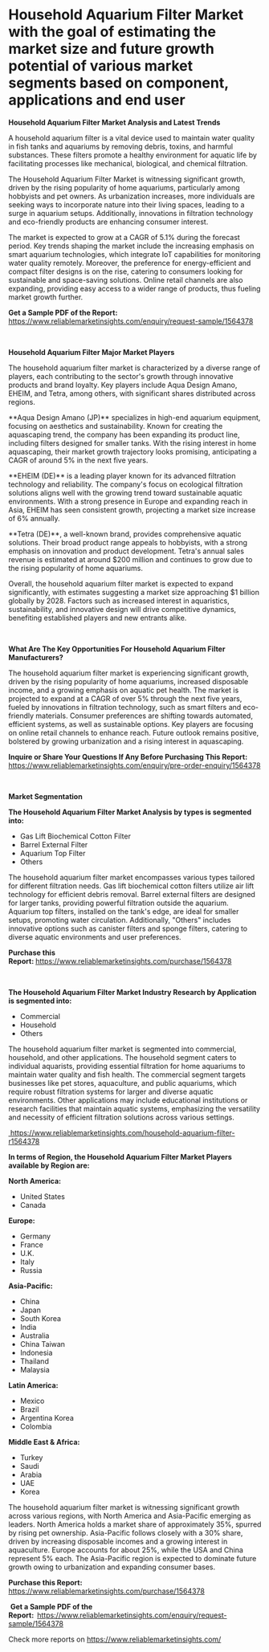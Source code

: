 <p><h1>Household Aquarium Filter Market with the goal of estimating the market size and future growth potential of various market segments based on component, applications and end user</h1></p><p><strong>Household Aquarium Filter Market Analysis and Latest Trends</strong></p>
<p><p>A household aquarium filter is a vital device used to maintain water quality in fish tanks and aquariums by removing debris, toxins, and harmful substances. These filters promote a healthy environment for aquatic life by facilitating processes like mechanical, biological, and chemical filtration. </p><p>The Household Aquarium Filter Market is witnessing significant growth, driven by the rising popularity of home aquariums, particularly among hobbyists and pet owners. As urbanization increases, more individuals are seeking ways to incorporate nature into their living spaces, leading to a surge in aquarium setups. Additionally, innovations in filtration technology and eco-friendly products are enhancing consumer interest.</p><p>The market is expected to grow at a CAGR of 5.1% during the forecast period. Key trends shaping the market include the increasing emphasis on smart aquarium technologies, which integrate IoT capabilities for monitoring water quality remotely. Moreover, the preference for energy-efficient and compact filter designs is on the rise, catering to consumers looking for sustainable and space-saving solutions. Online retail channels are also expanding, providing easy access to a wider range of products, thus fueling market growth further.</p></p>
<p><strong>Get a Sample PDF of the Report:&nbsp;</strong> <a href="https://www.reliablemarketinsights.com/enquiry/request-sample/1564378?utm_campaign=2130&utm_medium=2&utm_source=Github&utm_content=ia&utm_term=09022025&utm_id=household-aquarium-filter">https://www.reliablemarketinsights.com/enquiry/request-sample/1564378</a></p>
<p>&nbsp;</p>
<p><strong>Household Aquarium Filter Major Market Players</strong></p>
<p><p>The household aquarium filter market is characterized by a diverse range of players, each contributing to the sector's growth through innovative products and brand loyalty. Key players include Aqua Design Amano, EHEIM, and Tetra, among others, with significant shares distributed across regions.</p><p>**Aqua Design Amano (JP)** specializes in high-end aquarium equipment, focusing on aesthetics and sustainability. Known for creating the aquascaping trend, the company has been expanding its product line, including filters designed for smaller tanks. With the rising interest in home aquascaping, their market growth trajectory looks promising, anticipating a CAGR of around 5% in the next five years.</p><p>**EHEIM (DE)** is a leading player known for its advanced filtration technology and reliability. The company's focus on ecological filtration solutions aligns well with the growing trend toward sustainable aquatic environments. With a strong presence in Europe and expanding reach in Asia, EHEIM has seen consistent growth, projecting a market size increase of 6% annually.</p><p>**Tetra (DE)**, a well-known brand, provides comprehensive aquatic solutions. Their broad product range appeals to hobbyists, with a strong emphasis on innovation and product development. Tetra's annual sales revenue is estimated at around $200 million and continues to grow due to the rising popularity of home aquariums.</p><p>Overall, the household aquarium filter market is expected to expand significantly, with estimates suggesting a market size approaching $1 billion globally by 2028. Factors such as increased interest in aquaristics, sustainability, and innovative design will drive competitive dynamics, benefiting established players and new entrants alike.</p></p>
<p>&nbsp;</p>
<p><strong>What Are The Key Opportunities For Household Aquarium Filter Manufacturers?</strong></p>
<p><p>The household aquarium filter market is experiencing significant growth, driven by the rising popularity of home aquariums, increased disposable income, and a growing emphasis on aquatic pet health. The market is projected to expand at a CAGR of over 5% through the next five years, fueled by innovations in filtration technology, such as smart filters and eco-friendly materials. Consumer preferences are shifting towards automated, efficient systems, as well as sustainable options. Key players are focusing on online retail channels to enhance reach. Future outlook remains positive, bolstered by growing urbanization and a rising interest in aquascaping.</p></p>
<p><strong>Inquire or Share Your Questions If Any Before Purchasing This Report:</strong> <a href="https://www.reliablemarketinsights.com/enquiry/pre-order-enquiry/1564378?utm_campaign=2130&utm_medium=2&utm_source=Github&utm_content=ia&utm_term=09022025&utm_id=household-aquarium-filter">https://www.reliablemarketinsights.com/enquiry/pre-order-enquiry/1564378</a></p>
<p>&nbsp;</p>
<p><strong>Market Segmentation</strong></p>
<p><strong>The Household Aquarium Filter Market Analysis by types is segmented into:</strong></p>
<p><ul><li>Gas Lift Biochemical Cotton Filter</li><li>Barrel External Filter</li><li>Aquarium Top Filter</li><li>Others</li></ul></p>
<p><p>The household aquarium filter market encompasses various types tailored for different filtration needs. Gas lift biochemical cotton filters utilize air lift technology for efficient debris removal. Barrel external filters are designed for larger tanks, providing powerful filtration outside the aquarium. Aquarium top filters, installed on the tank's edge, are ideal for smaller setups, promoting water circulation. Additionally, "Others" includes innovative options such as canister filters and sponge filters, catering to diverse aquatic environments and user preferences.</p></p>
<p><strong>Purchase this Report:&nbsp;</strong><a href="https://www.reliablemarketinsights.com/purchase/1564378?utm_campaign=2130&utm_medium=2&utm_source=Github&utm_content=ia&utm_term=09022025&utm_id=household-aquarium-filter">https://www.reliablemarketinsights.com/purchase/1564378</a></p>
<p>&nbsp;</p>
<p><strong>The Household Aquarium Filter Market Industry Research by Application is segmented into:</strong></p>
<p><ul><li>Commercial</li><li>Household</li><li>Others</li></ul></p>
<p><p>The household aquarium filter market is segmented into commercial, household, and other applications. The household segment caters to individual aquarists, providing essential filtration for home aquariums to maintain water quality and fish health. The commercial segment targets businesses like pet stores, aquaculture, and public aquariums, which require robust filtration systems for larger and diverse aquatic environments. Other applications may include educational institutions or research facilities that maintain aquatic systems, emphasizing the versatility and necessity of efficient filtration solutions across various settings.</p></p>
<p><a href="https://www.reliablemarketinsights.com/household-aquarium-filter-r1564378?utm_campaign=2130&utm_medium=2&utm_source=Github&utm_content=ia&utm_term=09022025&utm_id=household-aquarium-filter">&nbsp;https://www.reliablemarketinsights.com/household-aquarium-filter-r1564378</a></p>
<p><strong>In terms of Region, the Household Aquarium Filter Market Players available by Region are:</strong></p>
<p>
    <p> <strong> North America: </strong>
        <ul>
            <li>United States</li>
            <li>Canada</li>
        </ul>
        </p> 
    <p> <strong> Europe: </strong>
        <ul>
            <li>Germany</li>
            <li>France</li>
            <li>U.K.</li>
            <li>Italy</li>
            <li>Russia</li>
        </ul>
        </p> 
    <p> <strong> Asia-Pacific: </strong>
        <ul>
            <li>China</li>
            <li>Japan</li>
            <li>South Korea</li>
            <li>India</li>
            <li>Australia</li>
            <li>China Taiwan</li>
            <li>Indonesia</li>
            <li>Thailand</li>
            <li>Malaysia</li>
        </ul>
        </p> 
    <p> <strong> Latin America: </strong>
        <ul>
            <li>Mexico</li>
            <li>Brazil</li>
            <li>Argentina Korea</li>
            <li>Colombia</li>
        </ul>
        </p> 
    <p> <strong> Middle East & Africa: </strong>
        <ul>
            <li>Turkey</li>
            <li>Saudi</li>
            <li>Arabia</li>
            <li>UAE</li>
            <li>Korea</li>
        </ul>
    </p>
    </p>
<p><p>The household aquarium filter market is witnessing significant growth across various regions, with North America and Asia-Pacific emerging as leaders. North America holds a market share of approximately 35%, spurred by rising pet ownership. Asia-Pacific follows closely with a 30% share, driven by increasing disposable incomes and a growing interest in aquaculture. Europe accounts for about 25%, while the USA and China represent 5% each. The Asia-Pacific region is expected to dominate future growth owing to urbanization and expanding consumer bases.</p></p>
<p><strong>Purchase this Report: </strong><a href="https://www.reliablemarketinsights.com/purchase/1564378?utm_campaign=2130&utm_medium=2&utm_source=Github&utm_content=ia&utm_term=09022025&utm_id=household-aquarium-filter">https://www.reliablemarketinsights.com/purchase/1564378</a></p>
<p>&nbsp;<strong>Get a Sample PDF of the Report:&nbsp;&nbsp;</strong><a href="https://www.reliablemarketinsights.com/enquiry/request-sample/1564378?utm_campaign=2130&utm_medium=2&utm_source=Github&utm_content=ia&utm_term=09022025&utm_id=household-aquarium-filter">https://www.reliablemarketinsights.com/enquiry/request-sample/1564378</a></p>
<p><strong></strong></p>
<p>Check more reports on <a href="https://www.reliablemarketinsights.com/?utm_campaign=2130&utm_medium=2&utm_source=Github&utm_content=ia&utm_term=09022025&utm_id=household-aquarium-filter">https://www.reliablemarketinsights.com/</a></p>